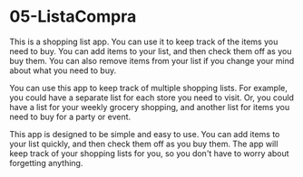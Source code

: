 # 05-ListaCompra

This is a shopping list app. You can use it to keep track of the items you need to buy. You can add items to your list, and then check them off as you buy them. You can also remove items from your list if you change your mind about what you need to buy.

You can use this app to keep track of multiple shopping lists. For example, you could have a separate list for each store you need to visit. Or, you could have a list for your weekly grocery shopping, and another list for items you need to buy for a party or event.

This app is designed to be simple and easy to use. You can add items to your list quickly, and then check them off as you buy them. The app will keep track of your shopping lists for you, so you don't have to worry about forgetting anything.
